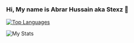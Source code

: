 ### Hi, My name is Abrar Hussain aka Stexz 👋

<!--
**stexz01/stexz01** is a ✨ _special_ ✨ repository because its `README.md` (this file) appears on your GitHub profile.

Here are some ideas to get you started:

- 🔭 I’m currently working on ...
- 🌱 I’m currently learning ...
- 👯 I’m looking to collaborate on ...
- 🤔 I’m looking for help with ...
- 💬 Ask me about ...
- 📫 How to reach me: ...
- 😄 Pronouns: ...
- ⚡ Fun fact: ...
-->

[![Top Languages](https://github-readme-stats.vercel.app/api/top-langs/?username=stexz01&layout=compact)](https://github.com/anuraghazra/github-readme-stats)

![My Stats](https://github-readme-stats.vercel.app/api?username=stexz01&show_icons=true&theme=radical)
